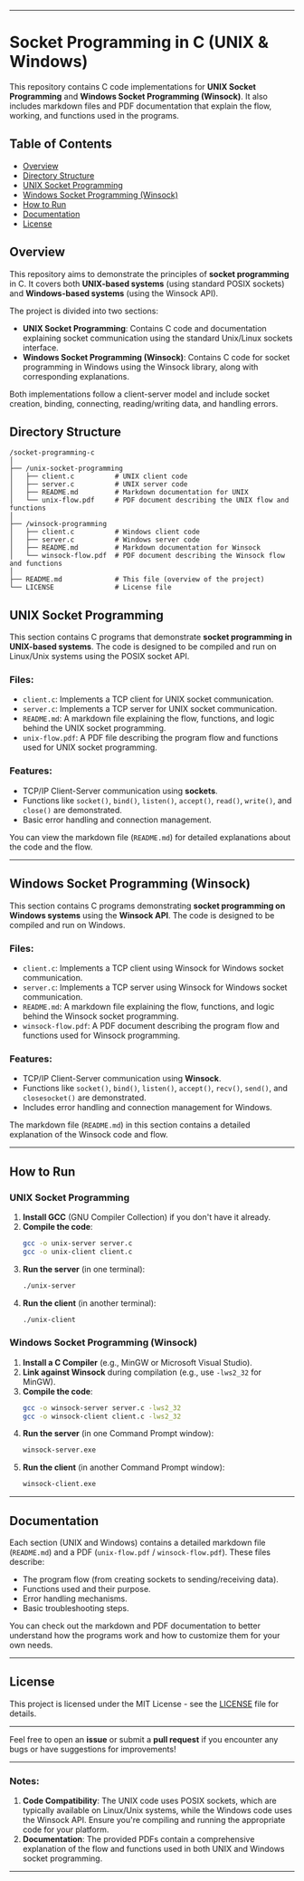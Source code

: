
---
# Socket Programming in C (UNIX & Windows)

This repository contains C code implementations for **UNIX Socket Programming** and **Windows Socket Programming (Winsock)**. It also includes markdown files and PDF documentation that explain the flow, working, and functions used in the programs.

## Table of Contents

- [Overview](#overview)
- [Directory Structure](#directory-structure)
- [UNIX Socket Programming](#unix-socket-programming)
- [Windows Socket Programming (Winsock)](#windows-socket-programming-winsock)
- [How to Run](#how-to-run)
- [Documentation](#documentation)
- [License](#license)

## Overview

This repository aims to demonstrate the principles of **socket programming** in C. It covers both **UNIX-based systems** (using standard POSIX sockets) and **Windows-based systems** (using the Winsock API).

The project is divided into two sections:
- **UNIX Socket Programming**: Contains C code and documentation explaining socket communication using the standard Unix/Linux sockets interface.
- **Windows Socket Programming (Winsock)**: Contains C code for socket programming in Windows using the Winsock library, along with corresponding explanations.

Both implementations follow a client-server model and include socket creation, binding, connecting, reading/writing data, and handling errors.

## Directory Structure

```
/socket-programming-c
│
├── /unix-socket-programming
│   ├── client.c          # UNIX client code
│   ├── server.c          # UNIX server code
│   ├── README.md         # Markdown documentation for UNIX
│   └── unix-flow.pdf     # PDF document describing the UNIX flow and functions
│
├── /winsock-programming
│   ├── client.c          # Windows client code
│   ├── server.c          # Windows server code
│   ├── README.md         # Markdown documentation for Winsock
│   └── winsock-flow.pdf  # PDF document describing the Winsock flow and functions
│
├── README.md             # This file (overview of the project)
└── LICENSE               # License file
```

## UNIX Socket Programming

This section contains C programs that demonstrate **socket programming in UNIX-based systems**. The code is designed to be compiled and run on Linux/Unix systems using the POSIX socket API.

### Files:
- `client.c`: Implements a TCP client for UNIX socket communication.
- `server.c`: Implements a TCP server for UNIX socket communication.
- `README.md`: A markdown file explaining the flow, functions, and logic behind the UNIX socket programming.
- `unix-flow.pdf`: A PDF file describing the program flow and functions used for UNIX socket programming.

### Features:
- TCP/IP Client-Server communication using **sockets**.
- Functions like `socket()`, `bind()`, `listen()`, `accept()`, `read()`, `write()`, and `close()` are demonstrated.
- Basic error handling and connection management.

You can view the markdown file (`README.md`) for detailed explanations about the code and the flow.

---

## Windows Socket Programming (Winsock)

This section contains C programs demonstrating **socket programming on Windows systems** using the **Winsock API**. The code is designed to be compiled and run on Windows.

### Files:
- `client.c`: Implements a TCP client using Winsock for Windows socket communication.
- `server.c`: Implements a TCP server using Winsock for Windows socket communication.
- `README.md`: A markdown file explaining the flow, functions, and logic behind the Winsock socket programming.
- `winsock-flow.pdf`: A PDF document describing the program flow and functions used for Winsock programming.

### Features:
- TCP/IP Client-Server communication using **Winsock**.
- Functions like `socket()`, `bind()`, `listen()`, `accept()`, `recv()`, `send()`, and `closesocket()` are demonstrated.
- Includes error handling and connection management for Windows.

The markdown file (`README.md`) in this section contains a detailed explanation of the Winsock code and flow.

---

## How to Run

### UNIX Socket Programming
1. **Install GCC** (GNU Compiler Collection) if you don't have it already.
2. **Compile the code**:
   ```bash
   gcc -o unix-server server.c
   gcc -o unix-client client.c
   ```
3. **Run the server** (in one terminal):
   ```bash
   ./unix-server
   ```
4. **Run the client** (in another terminal):
   ```bash
   ./unix-client
   ```

### Windows Socket Programming (Winsock)
1. **Install a C Compiler** (e.g., MinGW or Microsoft Visual Studio).
2. **Link against Winsock** during compilation (e.g., use `-lws2_32` for MinGW).
3. **Compile the code**:
   ```bash
   gcc -o winsock-server server.c -lws2_32
   gcc -o winsock-client client.c -lws2_32
   ```
4. **Run the server** (in one Command Prompt window):
   ```bash
   winsock-server.exe
   ```
5. **Run the client** (in another Command Prompt window):
   ```bash
   winsock-client.exe
   ```

---

## Documentation

Each section (UNIX and Windows) contains a detailed markdown file (`README.md`) and a PDF (`unix-flow.pdf` / `winsock-flow.pdf`). These files describe:

- The program flow (from creating sockets to sending/receiving data).
- Functions used and their purpose.
- Error handling mechanisms.
- Basic troubleshooting steps.

You can check out the markdown and PDF documentation to better understand how the programs work and how to customize them for your own needs.

---

## License

This project is licensed under the MIT License - see the [LICENSE](LICENSE) file for details.

---

Feel free to open an **issue** or submit a **pull request** if you encounter any bugs or have suggestions for improvements!

---

### Notes:
1. **Code Compatibility**: The UNIX code uses POSIX sockets, which are typically available on Linux/Unix systems, while the Windows code uses the Winsock API. Ensure you're compiling and running the appropriate code for your platform.
2. **Documentation**: The provided PDFs contain a comprehensive explanation of the flow and functions used in both UNIX and Windows socket programming.

---
